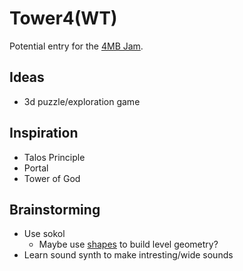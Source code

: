 Tower4(WT)
==========

Potential entry for the [4MB Jam](https://itch.io/jam/4mb).

## Ideas

- 3d puzzle/exploration game

## Inspiration

- Talos Principle
- Portal
- Tower of God

## Brainstorming

- Use sokol
	- Maybe use [shapes](https://floooh.github.io/sokol-html5/shapes-transform-sapp.html) to build level geometry?
- Learn sound synth to make intresting/wide sounds

